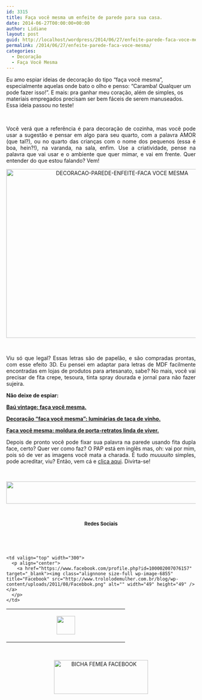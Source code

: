 ```yaml
---
id: 3315
title: Faça você mesma um enfeite de parede para sua casa.
date: 2014-06-27T00:00:00+00:00
author: Lidiane
layout: post
guid: http://localhost/wordpress/2014/06/27/enfeite-parede-faca-voce-mesma/
permalink: /2014/06/27/enfeite-parede-faca-voce-mesma/
categories:
  - Decoração
  - Faça Você Mesma
---
```

Eu amo espiar ideias de decoração do tipo “faça você mesma”, especialmente aquelas onde bato o olho e penso: “Caramba! Qualquer um pode fazer isso!”. E mais: pra ganhar meu coração, além de simples, os materiais empregados precisam ser bem fáceis de serem manuseados. Essa ideia passou no teste!

&nbsp;

<p align="justify">
  Você verá que a referência é para decoração de cozinha, mas você pode usar a sugestão e pensar em algo para seu quarto, com a palavra AMOR (que tal?), ou no quarto das crianças com o nome dos pequenos (essa é boa, hein?!), na varanda, na sala, enfim. Use a criatividade, pense na palavra que vai usar e o ambiente que quer mimar, e vai em frente. Quer entender do que estou falando? Vem!
</p>

<!--more-->

<p align="center">
  <a href="http://www.trololodemulher.com.br/blog/wp-content/uploads/2014/06/DECORACAO-PAREDE-ENFEITE-FACA-VOCE-MESMA.png"><img class="alignnone size-full wp-image-10162" src="http://www.trololodemulher.com.br/blog/wp-content/uploads/2014/06/DECORACAO-PAREDE-ENFEITE-FACA-VOCE-MESMA.png" alt="DECORACAO-PAREDE-ENFEITE-FACA VOCE MESMA" width="600" height="448" /></a>
</p>

&nbsp;

<p align="justify">
  Viu só que legal? Essas letras são de papelão, e são compradas prontas, com esse efeito 3D. Eu pensei em adaptar para letras de MDF facilmente encontradas em lojas de produtos para artesanato, sabe? No mais, você vai precisar de fita crepe, tesoura, tinta spray dourada e jornal para não fazer sujeira.
</p>

<p align="justify">
  <strong>Não deixe de espiar:</strong>
</p>

<p align="justify">
  <a href="http://www.trololodemulher.com.br/2011/09/14/decoracao-faca-voce-mesma-4/" target="_blank"><strong>Baú vintage: faça você mesma.</strong></a>
</p>

<p align="justify">
  <a href="http://www.trololodemulher.com.br/2011/08/15/decoracao-faca-voce-mesma-3/" target="_blank"><strong>Decoração “faça você mesma”: luminárias de taça de vinho.</strong></a>
</p>

<p align="justify">
  <a href="http://www.trololodemulher.com.br/2014/05/13/moldura-porta-retratos/" target="_blank"><strong>Faça você mesma: moldura de porta-retratos linda de viver.</strong></a>
</p>

<p align="justify">
  Depois de pronto você pode fixar sua palavra na parede usando fita dupla face, certo? Quer ver como faz? O PAP está em inglês mas, oh: vai por mim, pois só de ver as imagens você mata a charada. É tudo <em>muuuuito</em> simples, pode acreditar, viu? Então, vem cá e <a href="http://www.dwellbeautiful.com/eat-kitchen-sign/" target="_blank">clica aqui</a>. Divirta-se!
</p>

&nbsp;

<p align="center">
  <a href="http://feedburner.google.com/fb/a/mailverify?uri=blogbichafemea&loc=pt_BR" target="_blank"><img class="alignnone size-full wp-image-8451" title="Assine o Bicha Fêmea grátis!" src="http://www.trololodemulher.com.br/blog/wp-content/uploads/2012/01/rodapé.png" alt="" width="600" height="59" /></a>
</p>

&nbsp;

<p align="center">
  <strong><span style="font-size: small;">Redes Sociais</span></strong>
</p>

&nbsp;

&nbsp;

<table border="0" width="600" cellspacing="0" cellpadding="2">
  <tr>
    <td valign="top" width="300">
      <p align="center">
        <a href="https://twitter.com/#%21/bichafemea" target="_blank"><img class="alignnone size-full wp-image-6857" title="Twitter" src="http://www.trololodemulher.com.br/blog/wp-content/uploads/2011/08/Twitter.png" alt="" width="49" height="49" /></a>
      </p>
    </td>
    
    <td valign="top" width="300">
      <p align="center">
        <a href="https://www.facebook.com/profile.php?id=100002007076157" target="_blank"><img class="alignnone size-full wp-image-6855" title="Facebook" src="http://www.trololodemulher.com.br/blog/wp-content/uploads/2011/08/Facebbok.png" alt="" width="49" height="49" /></a>
      </p>
    </td>
  </tr>
</table>

&nbsp;

<p style="text-align: center;">
  <a href="https://www.facebook.com/bichafemea" target="_blank"><img class="alignnone size-full wp-image-9849" src="http://www.trololodemulher.com.br/blog/wp-content/uploads/2014/01/BICHA-FEMEA-FACEBOOK1.png" alt="BICHA FEMEA FACEBOOK" width="250" height="90" /></a>
</p>